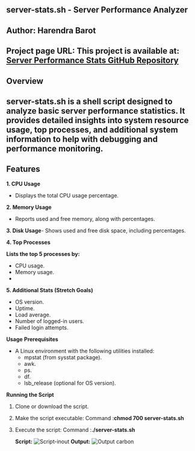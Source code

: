 server-stats.sh - Server Performance Analyzer
---
Author: Harendra Barot
---
**Project page URL:** 
This project is available at: [Server Performance Stats GitHub Repository](https://github.com/Sudoharry/Server-Performance-stats)
---

Overview
---
server-stats.sh is a shell script designed to analyze basic server performance statistics. It provides detailed insights into system resource usage, top processes, and additional system information to help with debugging and performance monitoring.
---
Features
---
**1. CPU Usage**
- Displays the total CPU usage percentage.

**2. Memory Usage**
- Reports used and free memory, along with percentages.

**3. Disk Usage**- Shows used and free disk space, including percentages.

**4. Top Processes**

   **Lists the top 5 processes by:**
   
-  CPU usage.
  -  Memory usage.
  -  
**5. Additional Stats (Stretch Goals)**
- OS version.
- Uptime.
- Load average.
- Number of logged-in users.
- Failed login attempts.

**Usage**
**Prerequisites**
- A Linux environment with the following utilities installed:
   - mpstat (from sysstat package).
   - awk.
   - ps.
   - df.
  - lsb_release (optional for OS version).
    
**Running the Script**
 1) Clone or download the script.
 2) Make the script executable:
    Command :**chmod 700 server-stats.sh**
 3) Execute the script:
    Command :**./server-stats.sh**
    
    **Script:**
    ![Script-inout](https://github.com/user-attachments/assets/0e4b9c63-d827-445e-abd0-0047c493259b)
    **Output:**
   ![Output carbon](https://github.com/user-attachments/assets/50f98db3-9163-4477-b5c1-cea7813c33a3)
